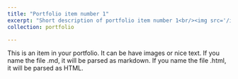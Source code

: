```yaml
---
title: "Portfolio item number 1"
excerpt: "Short description of portfolio item number 1<br/><img src='/images/500x300.png'>"
collection: portfolio

---
```

This is an item in your portfolio. It can be have images or nice text. If you name the file .md, it will be parsed as markdown. If you name the file .html, it will be parsed as HTML. 
